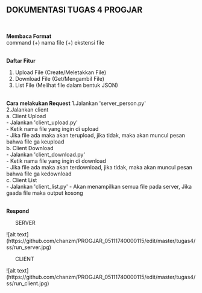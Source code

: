 <h2> DOKUMENTASI TUGAS 4 PROGJAR </h2> <br>

<strong>Membaca Format</strong> <br>
command (+) nama file (+) ekstensi file
<br><br>

<strong>Daftar Fitur</strong> <br>
1. Upload File (Create/Meletakkan File) <br>
2. Download File (Get/Mengambil File) <br>
3. List File (Melihat file dalam bentuk JSON)
<br><br>

<strong>Cara melakukan Request</strong>
1.Jalankan 'server_person.py' <br>
2.Jalankan client <br>
  a. Client Upload <br>
    - Jalankan 'client_upload.py' <br>
    - Ketik nama file yang ingin di upload <br>
    - Jika file ada maka akan terupload, jika tidak, maka akan muncul pesan bahwa file ga keupload <br>
  b. Client Download <br>
    - Jalankan 'client_download.py' <br>
    - Ketik nama file yang ingin di download <br>
    - Jika file ada maka akan terdownload, jika tidak, maka akan muncul pesan bahwa file ga kedownload <br>
  c. Client List <br>
    - Jalankan 'client_list.py'
    - Akan menampilkan semua file pada server, Jika gaada file maka output kosong
<br><br>

<strong>Respond</strong>
<ul>SERVER</ul>
![alt text](https://github.com/chanzm/PROGJAR_05111740000115/edit/master/tugas4/ss/run_server.jpg)
<br><ul>CLIENT</ul>
![alt text](https://github.com/chanzm/PROGJAR_05111740000115/edit/master/tugas4/ss/run_client.jpg)

<br><br>
